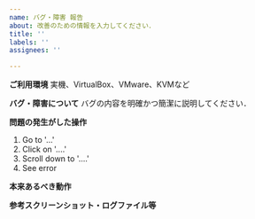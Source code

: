 ```yaml
---
name: バグ・障害 報告
about: 改善のための情報を入力してください．
title: ''
labels: ''
assignees: ''

---
```


**ご利用環境**
実機、VirtualBox、VMware、KVMなど

**バグ・障害について**
バグの内容を明確かつ簡潔に説明してください．


**問題の発生がした操作**

1. Go to '...'
2. Click on '....'
3. Scroll down to '....'
4. See error

**本来あるべき動作**


**参考スクリーンショット・ログファイル等**

